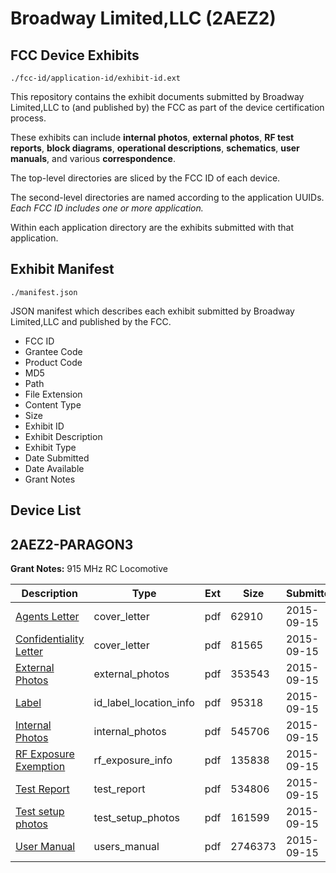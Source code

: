 # Broadway Limited,LLC (2AEZ2)
## FCC Device Exhibits

```
./fcc-id/application-id/exhibit-id.ext
```

This repository contains the exhibit documents submitted by Broadway Limited,LLC to (and published by) the FCC as part of the device certification process.

These exhibits can include **internal photos**, **external photos**, **RF test reports**, **block diagrams**, **operational descriptions**, **schematics**, **user manuals**, and various **correspondence**.

The top-level directories are sliced by the FCC ID of each device.

The second-level directories are named according to the application UUIDs. *Each FCC ID includes one or more application.*

Within each application directory are the exhibits submitted with that application. 

## Exhibit Manifest

```
./manifest.json
```

JSON manifest which describes each exhibit submitted by Broadway Limited,LLC and published by the FCC.

- FCC ID
- Grantee Code
- Product Code
- MD5
- Path
- File Extension
- Content Type
- Size
- Exhibit ID
- Exhibit Description
- Exhibit Type
- Date Submitted
- Date Available
- Grant Notes

## Device List
## 2AEZ2-PARAGON3
**Grant Notes:** 915 MHz RC Locomotive

| Description | Type | Ext | Size | Submitted | Available |
| ----------- | ---- | --- | ---- | --------- | --------- |
| [Agents Letter](2AEZ2-PARAGON3/ac54d055cce073a7aeaa69c4f7f1355f/2747974.pdf) | cover_letter | pdf | 62910 | 2015-09-15 | 2015-09-15 |
| [Confidentiality Letter](2AEZ2-PARAGON3/ac54d055cce073a7aeaa69c4f7f1355f/2747975.pdf) | cover_letter | pdf | 81565 | 2015-09-15 | 2015-09-15 |
| [External Photos](2AEZ2-PARAGON3/ac54d055cce073a7aeaa69c4f7f1355f/2747964.pdf) | external_photos | pdf | 353543 | 2015-09-15 | 2016-02-12 |
| [Label](2AEZ2-PARAGON3/ac54d055cce073a7aeaa69c4f7f1355f/2747963.pdf) | id_label_location_info | pdf | 95318 | 2015-09-15 | 2015-09-15 |
| [Internal Photos](2AEZ2-PARAGON3/ac54d055cce073a7aeaa69c4f7f1355f/2747970.pdf) | internal_photos | pdf | 545706 | 2015-09-15 | 2016-02-12 |
| [RF Exposure Exemption](2AEZ2-PARAGON3/ac54d055cce073a7aeaa69c4f7f1355f/2747972.pdf) | rf_exposure_info | pdf | 135838 | 2015-09-15 | 2015-09-15 |
| [Test Report](2AEZ2-PARAGON3/ac54d055cce073a7aeaa69c4f7f1355f/2747967.pdf) | test_report | pdf | 534806 | 2015-09-15 | 2015-09-15 |
| [Test setup photos](2AEZ2-PARAGON3/ac54d055cce073a7aeaa69c4f7f1355f/2747968.pdf) | test_setup_photos | pdf | 161599 | 2015-09-15 | 2016-02-12 |
| [User Manual](2AEZ2-PARAGON3/ac54d055cce073a7aeaa69c4f7f1355f/2747969.pdf) | users_manual | pdf | 2746373 | 2015-09-15 | 2016-02-12 |
